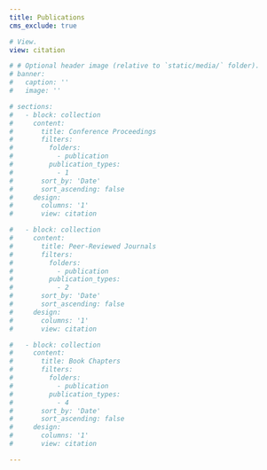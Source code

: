 ```yaml
---
title: Publications
cms_exclude: true

# View.
view: citation

# # Optional header image (relative to `static/media/` folder).
# banner:
#   caption: ''
#   image: ''

# sections:
#   - block: collection
#     content:
#       title: Conference Proceedings
#       filters:
#         folders:
#           - publication
#         publication_types:
#           - 1
#       sort_by: 'Date'
#       sort_ascending: false
#     design:
#       columns: '1'
#       view: citation

#   - block: collection
#     content:
#       title: Peer-Reviewed Journals
#       filters:
#         folders:
#           - publication
#         publication_types:
#           - 2
#       sort_by: 'Date'
#       sort_ascending: false
#     design:
#       columns: '1'
#       view: citation

#   - block: collection
#     content:
#       title: Book Chapters
#       filters:
#         folders:
#           - publication
#         publication_types:
#           - 4
#       sort_by: 'Date'
#       sort_ascending: false
#     design:
#       columns: '1'
#       view: citation

---
```

